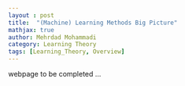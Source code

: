 ```yaml
---
layout : post
title:  "(Machine) Learning Methods Big Picture"
mathjax: true
author: Mehrdad Mohammadi
category: Learning Theory
tags: [Learning_Theory, Overview]
---
```

webpage to be completed ...

